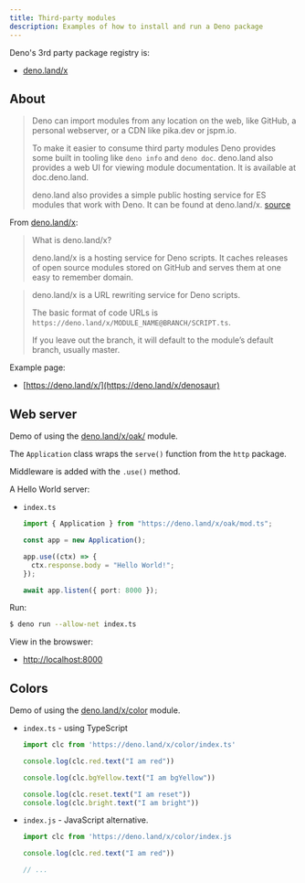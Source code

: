 ```yaml
---
title: Third-party modules
description: Examples of how to install and run a Deno package
---
```



Deno's 3rd party package registry is:

- [deno.land/x](https://deno.land/x)


## About

> Deno can import modules from any location on the web, like GitHub, a personal webserver, or a CDN like pika.dev or jspm.io.
>
> To make it easier to consume third party modules Deno provides some built in tooling like `deno info` and `deno doc`. deno.land also provides a web UI for viewing module documentation. It is available at doc.deno.land.
>
> deno.land also provides a simple public hosting service for ES modules that work with Deno. It can be found at deno.land/x. [source](https://deno.land/)

From [deno.land/x](https://deno.land/x):

> What is deno.land/x?
>
> deno.land/x is a hosting service for Deno scripts. It caches releases of open source modules stored on GitHub and serves them at one easy to remember domain.

> deno.land/x is a URL rewriting service for Deno scripts.
>
> The basic format of code URLs is `https://deno.land/x/MODULE_NAME@BRANCH/SCRIPT.ts`.
>
> If you leave out the branch, it will default to the module’s default branch, usually master.

Example page:

- [https://deno.land/x/](https://deno.land/x/denosaur)


## Web server

Demo of using the [deno.land/x/oak/](https://deno.land/x/oak/#oak) module.

The `Application` class wraps the `serve()` function from the `http` package.

Middleware is added with the `.use()` method.

A Hello World server:

- `index.ts`
    ```typescript
    import { Application } from "https://deno.land/x/oak/mod.ts";

    const app = new Application();

    app.use((ctx) => {
      ctx.response.body = "Hello World!";
    });

    await app.listen({ port: 8000 });
    ```

Run:

```sh
$ deno run --allow-net index.ts
```

View in the browswer:

- [http://localhost:8000](http://localhost:8000)


## Colors

Demo of using the [deno.land/x/color](https://deno.land/x/color#color) module.

- `index.ts` - using TypeScript
    ```typescript
    import clc from 'https://deno.land/x/color/index.ts'

    console.log(clc.red.text("I am red"))

    console.log(clc.bgYellow.text("I am bgYellow"))

    console.log(clc.reset.text("I am reset"))
    console.log(clc.bright.text("I am bright"))
    ```
- `index.js` - JavaScript alternative.
    ```javascript
    import clc from 'https://deno.land/x/color/index.js

    console.log(clc.red.text("I am red"))

    // ...
    ```

